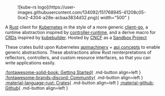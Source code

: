 <figure markdown>
  <!-- just linking my sketch here for now -->
  ![kube-rs logo](https://user-images.githubusercontent.com/134092/151768945-41208c05-0ce2-4304-a28e-acbaa3834d32.png){ width="500" }
</figure>


A [Rust](https://rust-lang.org/) client for [Kubernetes](http://kubernetes.io) in the style of a more generic [client-go](https://github.com/kubernetes/client-go), a runtime abstraction inspired by [controller-runtime](https://github.com/kubernetes-sigs/controller-runtime), and a derive macro for [CRDs](https://kubernetes.io/docs/tasks/extend-kubernetes/custom-resources/custom-resource-definitions/) inspired by [kubebuilder](https://book.kubebuilder.io/reference/generating-crd.html). Hosted by [CNCF](https://cncf.io/) as a [Sandbox Project](https://www.cncf.io/sandbox-projects/)

These crates build upon Kubernetes [apimachinery](https://github.com/kubernetes/apimachinery/blob/master/pkg/apis/meta/v1/types.go) + [api concepts](https://kubernetes.io/docs/reference/using-api/api-concepts/) to enable generic abstractions. These abstractions allow Rust reinterpretations of reflectors, controllers, and custom resource interfaces, so that you can write applications easily.

<!-- TODO: use an overrides page for home https://github.com/squidfunk/mkdocs-material/blob/9655c3a92471f261533d48b8611a8d24dbfebb13/src/overrides/home.html via https://github.com/squidfunk/mkdocs-material/blob/master/docs/index.md -->

[:fontawesome-solid-book: Getting Started](getting-started){ .md-button align=left } [:fontawesome-brands-discord: Community](https://discord.gg/tokio){ .md-button align=left } [:material-language-rust: Crates](https://crates.io/crates/kube){ .md-button align=left } [:material-github: Github](https://github.com/kube-rs){ .md-button align=left }

<!-- adopters here? -->
